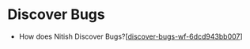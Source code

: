 # Discover Bugs

- How does Nitish Discover Bugs?[[discover-bugs-wf-6dcd943bb007]]

[//begin]: # "Autogenerated link references for markdown compatibility"
[discover-bugs-wf-6dcd943bb007]: ../community/nitish-mehrotra/nitish-mehrotras-workflows/discover-bugs-wf-6dcd943bb007 "Discover Bugs WF 6dcd943bb007"
[//end]: # "Autogenerated link references"
